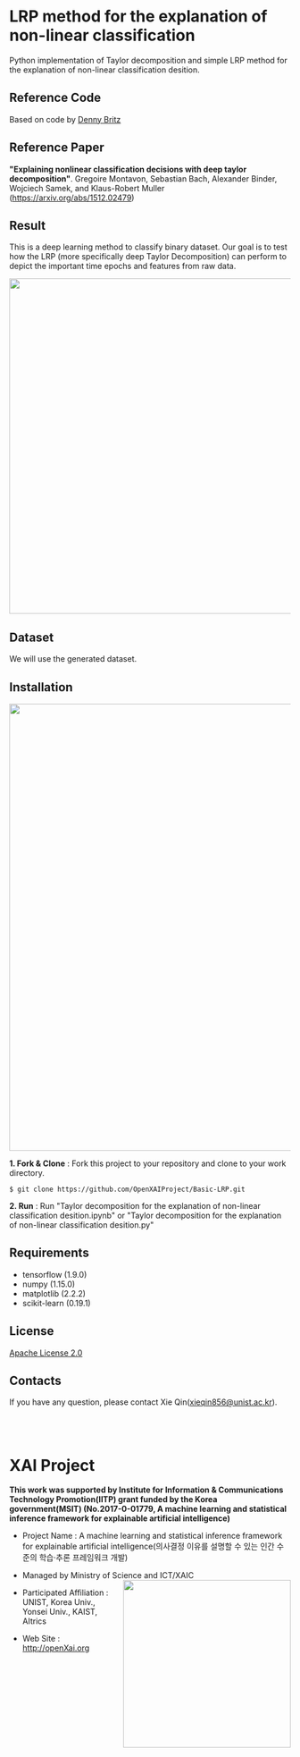 LRP method for the explanation of non-linear classification
==

Python implementation of Taylor decomposition and simple LRP method for the explanation of non-linear classification desition.

## Reference Code 
Based on code by [Denny Britz](https://github.com/dennybritz/nn-from-scratch/blob/master/nn-from-scratch.ipynb)

## Reference Paper 
**"Explaining nonlinear classification decisions with deep taylor decomposition"**. Gregoire Montavon, Sebastian Bach, Alexander Binder, Wojciech Samek, and Klaus-Robert Muller (https://arxiv.org/abs/1512.02479)

## Result  
This is a deep learning method to classify binary dataset. Our goal is to test how the LRP (more specifically deep Taylor Decomposition) can perform to depict the important time epochs and features from raw data. 
<p align="center"> 
<img src="https://github.com/OpenXAIProject/Basic-LRP/blob/master/result.JPG"  width="600">
</p>

## Dataset 
We will use the generated dataset.

## Installation
<img src="https://github.com/OpenXAIProject/tutorials/blob/master/LRP-Time-Series/howtorun.gif"  width="800">

**1. Fork & Clone** : Fork this project to your repository and clone to your work directory.
 
 ``` $ git clone https://github.com/OpenXAIProject/Basic-LRP.git ```
 
**2. Run** : Run "Taylor decomposition for the explanation of non-linear classification desition.ipynb" or "Taylor decomposition for the explanation of non-linear classification desition.py"

## Requirements 
+ tensorflow (1.9.0)
+ numpy (1.15.0)
+ matplotlib (2.2.2)
+ scikit-learn (0.19.1)

## License
[Apache License 2.0](https://github.com/OpenXAIProject/tutorials/blob/master/LICENSE "Apache")

## Contacts
If you have any question, please contact Xie Qin(xieqin856@unist.ac.kr).

<br /> 
<br />

# XAI Project 

**This work was supported by Institute for Information & Communications Technology Promotion(IITP) grant funded by the Korea government(MSIT) (No.2017-0-01779, A machine learning and statistical inference framework for explainable artificial intelligence)**

+ Project Name : A machine learning and statistical inference framework for explainable artificial intelligence(의사결정 이유를 설명할 수 있는 인간 수준의 학습·추론 프레임워크 개발)

+ Managed by Ministry of Science and ICT/XAIC <img align="right" src="http://xai.unist.ac.kr/static/img/logos/XAIC_logo.png" width=300px>

+ Participated Affiliation : UNIST, Korea Univ., Yonsei Univ., KAIST, AItrics  

+ Web Site : <http://openXai.org>

